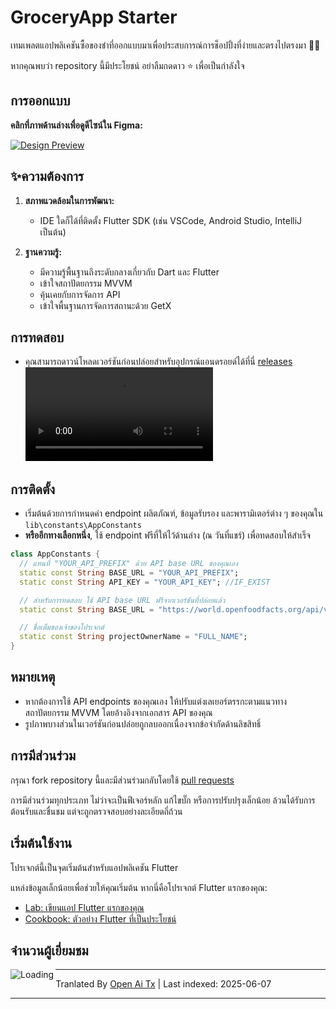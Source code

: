 # GroceryApp Starter

เทมเพลตแอปพลิเคชันซื้อของชำที่ออกแบบมาเพื่อประสบการณ์การช็อปปิ้งที่ง่ายและตรงไปตรงมา 🛒✨

หากคุณพบว่า repository นี้มีประโยชน์ อย่าลืมกดดาว ⭐ เพื่อเป็นกำลังใจ

## การออกแบบ

**คลิกที่ภาพด้านล่างเพื่อดูดีไซน์ใน Figma:**

[![Design Preview](https://github.com/ramiomarouayache/Flutter-GroceryApp/blob/main/screenshots/Cover.jpg)](https://www.figma.com/embed?embed_host=oembed&amp;url=https://www.figma.com/file/eyeYwe0hoEch31j6d3EXyE/GroceryApp-Starter-(Community)?type=design&amp;node-id=3-2&amp;mode=design&amp;t=LwLW2onM0GKLuFdU-0)



## ✨ความต้องการ

1. **สภาพแวดล้อมในการพัฒนา:**
   - IDE ใดก็ได้ที่ติดตั้ง Flutter SDK (เช่น VSCode, Android Studio, IntelliJ เป็นต้น)

2. **ฐานความรู้:**
   - มีความรู้พื้นฐานถึงระดับกลางเกี่ยวกับ Dart และ Flutter
   - เข้าใจสถาปัตยกรรม MVVM
   - คุ้นเคยกับการจัดการ API
   - เข้าใจพื้นฐานการจัดการสถานะด้วย GetX
  
## การทดสอบ
* คุณสามารถดาวน์โหลดเวอร์ชันก่อนปล่อยสำหรับอุปกรณ์แอนดรอยด์ได้ที่นี่ [releases](https://github.com/ramiomarouayache/Flutter-GroceryApp/releases/tag/v0.3.1)
<video src="https://github.com/ramiomarouayache/Flutter-GroceryApp/assets/98425058/5ae355c9-39e0-478e-9b3e-870953b566ca"></video>

  
## การติดตั้ง
* เริ่มต้นด้วยการกำหนดค่า endpoint ผลิตภัณฑ์, ข้อมูลรับรอง และพารามิเตอร์ต่าง ๆ ของคุณใน `lib\constants\AppConstants`
* **หรืออีกทางเลือกหนึ่ง**, ใช้ endpoint ฟรีที่ให้ไว้ด้านล่าง (ณ วันที่แชร์) เพื่อทดสอบให้สำเร็จ
```dart
class AppConstants {
  // แทนที่ "YOUR_API_PREFIX" ด้วย API base URL ของคุณเอง
  static const String BASE_URL = "YOUR_API_PREFIX";
  static const String API_KEY = "YOUR_API_KEY"; //IF_EXIST

  // สำหรับการทดสอบ ใช้ API base URL ฟรีจากเวอร์ชันที่ปล่อยแล้ว
  static const String BASE_URL = "https://world.openfoodfacts.org/api/v2";

  // ชื่อเต็มของเจ้าของโปรเจกต์
  static const String projectOwnerName = "FULL_NAME";
}
```

## หมายเหตุ
* หากต้องการใช้ API endpoints ของคุณเอง ให้ปรับแต่งเลเยอร์ตรรกะตามแนวทางสถาปัตยกรรม MVVM โดยอ้างอิงจากเอกสาร API ของคุณ
* รูปภาพบางส่วนในเวอร์ชันก่อนปล่อยถูกลบออกเนื่องจากข้อจำกัดด้านลิขสิทธิ์

## การมีส่วนร่วม

กรุณา fork repository นี้และมีส่วนร่วมกลับโดยใช้
[pull requests](https://github.com/ramiomarouayache/Flutter-GroceryApp/pulls)

การมีส่วนร่วมทุกประเภท ไม่ว่าจะเป็นฟีเจอร์หลัก แก้ไขบั๊ก หรือการปรับปรุงเล็กน้อย ล้วนได้รับการต้อนรับและชื่นชม
แต่จะถูกตรวจสอบอย่างละเอียดถี่ถ้วน


## เริ่มต้นใช้งาน
โปรเจกต์นี้เป็นจุดเริ่มต้นสำหรับแอปพลิเคชัน Flutter

แหล่งข้อมูลเล็กน้อยเพื่อช่วยให้คุณเริ่มต้น หากนี่คือโปรเจกต์ Flutter แรกของคุณ:

- [Lab: เขียนแอป Flutter แรกของคุณ](https://flutter.io/docs/get-started/codelab)
- [Cookbook: ตัวอย่าง Flutter ที่เป็นประโยชน์](https://flutter.io/docs/cookbook)

## จำนวนผู้เยี่ยมชม

<img align="left" src = "https://profile-counter.glitch.me/GroceryApp/count.svg" alt ="Loading">

---

Tranlated By [Open Ai Tx](https://github.com/OpenAiTx/OpenAiTx) | Last indexed: 2025-06-07

---